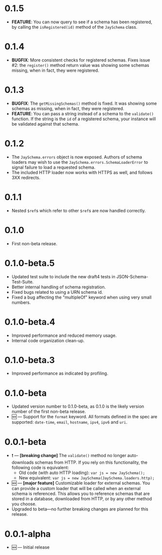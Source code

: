 # 0.1.5

* **FEATURE**: You can now query to see if a schema has been registered, by calling the `isRegistered(id)` method of the `JaySchema` class.

# 0.1.4

* **BUGFIX**: More consistent checks for registered schemas. Fixes issue #2: the `register()` method return value was showing some schemas missing, when in fact, they were registered.

# 0.1.3

* **BUGFIX**: The `getMissingSchemas()` method is fixed. It was showing some schemas as missing, when in fact, they were registered.
* **FEATURE**: You can pass a string instead of a schema to the `validate()` function. If the string is the `id` of a registered schema, your instance will be validated against that schema.

# 0.1.2

* The `JaySchema.errors` object is now exposed. Authors of schema loaders may wish to use the `JaySchema.errors.SchemaLoaderError` to signal failure to load a requested schema.
* The included HTTP loader now works with HTTPS as well, and follows 3XX redirects.

# 0.1.1

* Nested `$ref`s which refer to other `$ref`s are now handled correctly.

# 0.1.0

* First non-beta release.

# 0.1.0-beta.5

* Updated test suite to include the new draft4 tests in JSON-Schema-Test-Suite.
* Better internal handling of schema registration.
* Fixed bugs related to using a URN schema id.
* Fixed a bug affecting the "multipleOf" keyword when using very small numbers.

# 0.1.0-beta.4

* Improved performance and reduced memory usage.
* Internal code organization clean-up.

# 0.1.0-beta.3

* Improved performance as indicated by profiling.

# 0.1.0-beta

* Updated version number to 0.1.0-beta, as 0.1.0 is the likely version number of the first non-beta release.
* :new: — Support for the `format` keyword. All formats defined in the spec are supported: `date-time`, `email`, `hostname`, `ipv4`, `ipv6` and `uri`.

# 0.0.1-beta

* :exclamation: — **[breaking change]** The `validate()` method no longer auto-downloads schemas from HTTP. If you rely on this functionality, the following code is equivalent:
    * Old code (with auto HTTP loading): `var js = new JaySchema();`
    * New equivalent: `var js = new JaySchema(JaySchema.loaders.http);`
* :new: — **[major feature]** Customizable loader for external schemas. You can provide a custom loader that will be called when an external schema is referenced. This allows you to reference schemas that are stored in a database, downloaded from HTTP, or by any other method you choose.
* Upgraded to beta—no further breaking changes are planned for this release.

# 0.0.1-alpha

* :new: — Initial release
